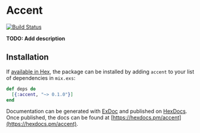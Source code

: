 # Accent

[![Build Status](https://travis-ci.org/sticksnleaves/accent.svg?branch=master)](https://travis-ci.org/sticksnleaves/accent)

**TODO: Add description**

## Installation

If [available in Hex](https://hex.pm/docs/publish), the package can be installed
by adding `accent` to your list of dependencies in `mix.exs`:

```elixir
def deps do
  [{:accent, "~> 0.1.0"}]
end
```

Documentation can be generated with [ExDoc](https://github.com/elixir-lang/ex_doc)
and published on [HexDocs](https://hexdocs.pm). Once published, the docs can
be found at [https://hexdocs.pm/accent](https://hexdocs.pm/accent).
